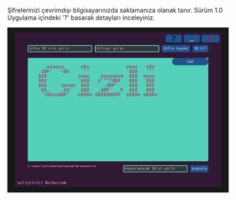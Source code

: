 Şifrelerinizi çevrimdışı bilgisayarınızda saklamanıza olanak tanır.
Sürüm 1.0
Uygulama içindeki '?' basarak detayları inceleyiniz.

![image_alt](https://github.com/Sibercom/passwdhide/blob/cec32a78103215ee6c3f700f7586b9a83218a3c5/resim_2025-01-21_170825216.png)
